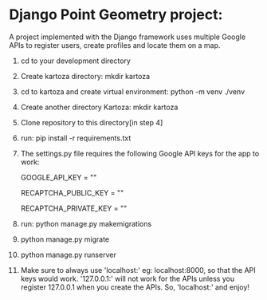 Django Point Geometry project:
==============================
A project implemented with the Django framework uses multiple Google APIs 
to register users, create profiles and locate them on a map.

1. cd to your development directory
2. Create kartoza directory: mkdir kartoza
3. cd to kartoza and create virtual environment: python -m venv ./venv
4. Create another directory Kartoza: mkdir kartoza
5. Clone repository to this directory[in step 4]
6. run: pip install -r requirements.txt
7. The settings.py file requires the following Google API keys for the app to work:

    GOOGLE_API_KEY = ""
    
    RECAPTCHA_PUBLIC_KEY = ""
    
    RECAPTCHA_PRIVATE_KEY = ""
        
8. run: python manage.py makemigrations
9. python manage.py migrate
10. python manage.py runserver
11. Make sure to always use 'localhost:<port>' eg: localhost:8000, so 
    that the API keys would work. '127.0.0.1:<port>' will not work for the 
    APIs unless you register 127.0.0.1 when you create the APIs.
    So, 'localhost:<port>' and enjoy!

